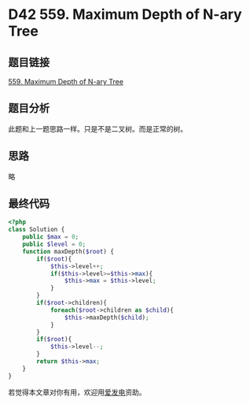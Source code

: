 # D42 559. Maximum Depth of N-ary Tree

## 题目链接

[559. Maximum Depth of N-ary Tree](https://leetcode.com/problems/maximum-depth-of-n-ary-tree/)

## 题目分析

此题和上一题思路一样。只是不是二叉树。而是正常的树。

## 思路

略

## 最终代码

```php
<?php
class Solution {
    public $max = 0;
    public $level = 0;
    function maxDepth($root) {
        if($root){
            $this->level++;
            if($this->level>=$this->max){
                $this->max = $this->level;
            }
        }
        if($root->children){
            foreach($root->children as $child){
                $this->maxDepth($child);    
            }
        }
        if($root){
            $this->level--;
        }
        return $this->max;
    }
}
```

若觉得本文章对你有用，欢迎用[爱发电](https://afdian.net/@skys215)资助。

